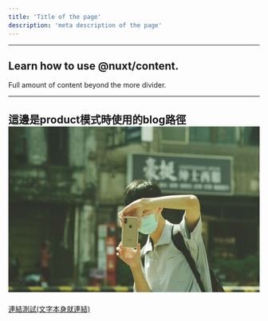 ```yaml
---
title: 'Title of the page'
description: 'meta description of the page'
---
```


---
Learn how to use @nuxt/content.
---
Full amount of content beyond the more divider.

---
這邊是product模式時使用的blog路徑
![my image](/img/shoted.jpg)
---
[連結測試(文字本身就連結)](/tttt)